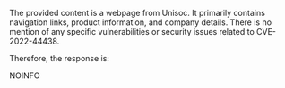 The provided content is a webpage from Unisoc. It primarily contains navigation links, product information, and company details. There is no mention of any specific vulnerabilities or security issues related to CVE-2022-44438.

Therefore, the response is:

NOINFO